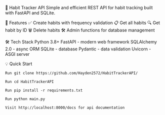 🎯 Habit Tracker API
Simple and efficient REST API for habit tracking built with FastAPI and SQLite.

🚀 Features
    ✅ Create habits with frequency validation
    📋 Get all habits
    🔍 Get habit by ID
    🗑️ Delete habits
    🛠️ Admin functions for database management

🛠️ Tech Stack
    Python 3.8+
    FastAPI - modern web framework
    SQLAlchemy 2.0 - async ORM
    SQLite - database
    Pydantic - data validation
    Uvicorn - ASGI server

💡 Quick Start

    Run git clone https://github.com/Hayden2572/HabitTrackerAPI/

    Run cd HabitTrackerAPI

    Run pip install -r requirements.txt

    Run python main.py

    Visit http://localhost:8000/docs for api documentation
